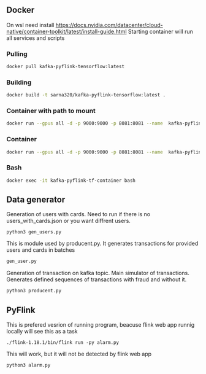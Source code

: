 ## Docker
On wsl need install https://docs.nvidia.com/datacenter/cloud-native/container-toolkit/latest/install-guide.html
Starting container will run all services and scripts

### Pulling
```sh
docker pull kafka-pyflink-tensorflow:latest
```

### Building
```sh
docker build -t sarna320/kafka-pyflink-tensorflow:latest .
```

### Container with path to mount
```sh
docker run --gpus all -d -p 9000:9000 -p 8081:8081 --name  kafka-pyflink-tf-container -v ${PWD}/code/:/home/kafka/code/ sarna320/kafka-pyflink-tensorflow:latest
```

### Container
```sh
docker run --gpus all -d -p 9000:9000 -p 8081:8081 --name  kafka-pyflink-tf-container sarna320/kafka-pyflink-tensorflow:latest
```

### Bash 
```sh
docker exec -it kafka-pyflink-tf-container bash
```

## Data generator
Generation of users with cards. Need to run if there is no users_with_cards.json or you want diffrent users.
```
python3 gen_users.py
```
This is module used by producent.py. It generates transactions for provided users and cards in batches
```sh
gen_user.py
```
Generation of transaction on kafka topic. Main simulator of transactions. Generates defined sequences of transactions with fraud and without it.
```sh
python3 producent.py
```
## PyFlink
This is prefered vesrion of running program, beacuse flink web app runnig locally will see this as a task
```
./flink-1.18.1/bin/flink run -py alarm.py
```
This will work, but it will not be detected by flink web app
```
python3 alarm.py
```
